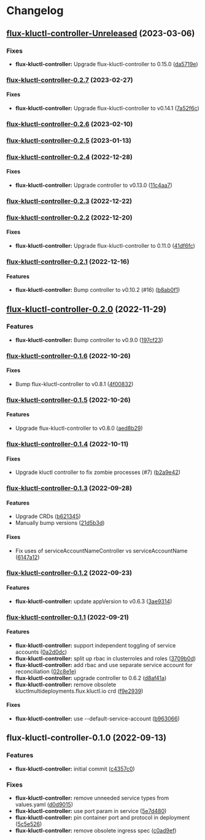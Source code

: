 # Changelog

## [flux-kluctl-controller-Unreleased](https://github.com/kluctl/charts/compare/flux-kluctl-controller-0.2.7...HEAD) (2023-03-06)

### Fixes

* **flux-kluctl-controller:** Upgrade flux-kluctl-controller to 0.15.0
([da5719e](https://github.com/kluctl/charts/commit/da5719e78f563c39f2425bbe6206482abb8957d9))

### [flux-kluctl-controller-0.2.7](https://github.com/kluctl/charts/compare/flux-kluctl-controller-0.2.6...flux-kluctl-controller-0.2.7) (2023-02-27)

#### Fixes

* **flux-kluctl-controller:** Upgrade flux-kluctl-controller to v0.14.1
([7a52f6c](https://github.com/kluctl/charts/commit/7a52f6c185f163e4763488b672db8db17877fe97))

### [flux-kluctl-controller-0.2.6](https://github.com/kluctl/charts/compare/flux-kluctl-controller-0.2.5...flux-kluctl-controller-0.2.6) (2023-02-10)

### [flux-kluctl-controller-0.2.5](https://github.com/kluctl/charts/compare/flux-kluctl-controller-0.2.4...flux-kluctl-controller-0.2.5) (2023-01-13)

### [flux-kluctl-controller-0.2.4](https://github.com/kluctl/charts/compare/flux-kluctl-controller-0.2.3...flux-kluctl-controller-0.2.4) (2022-12-28)

#### Fixes

* **flux-kluctl-controller:** Upgrade controller to v0.13.0
([11c4aa7](https://github.com/kluctl/charts/commit/11c4aa754a98571858b73e4a5681e1844a6e1e0d))

### [flux-kluctl-controller-0.2.3](https://github.com/kluctl/charts/compare/flux-kluctl-controller-0.2.2...flux-kluctl-controller-0.2.3) (2022-12-22)

### [flux-kluctl-controller-0.2.2](https://github.com/kluctl/charts/compare/flux-kluctl-controller-0.2.1...flux-kluctl-controller-0.2.2) (2022-12-20)

#### Fixes

* **flux-kluctl-controller:** Upgrade flux-kluctl-controller to 0.11.0
([41df6fc](https://github.com/kluctl/charts/commit/41df6fc616e48cb2959511580d84b15ac8007514))

### [flux-kluctl-controller-0.2.1](https://github.com/kluctl/charts/compare/flux-kluctl-controller-0.2.0...flux-kluctl-controller-0.2.1) (2022-12-16)

#### Features

* **flux-kluctl-controller:** Bump controller to v0.10.2 (#16)
([b8ab0f1](https://github.com/kluctl/charts/commit/b8ab0f10e93392f13cd035d13fe884ea425c23f8))

## [flux-kluctl-controller-0.2.0](https://github.com/kluctl/charts/compare/flux-kluctl-controller-0.1.6...flux-kluctl-controller-0.2.0) (2022-11-29)

### Features

* **flux-kluctl-controller:** Bump controller to v0.9.0
([197cf23](https://github.com/kluctl/charts/commit/197cf231597c4e05d6fcc056a05a1a3c9b331fb7))

### [flux-kluctl-controller-0.1.6](https://github.com/kluctl/charts/compare/flux-kluctl-controller-0.1.5...flux-kluctl-controller-0.1.6) (2022-10-26)

#### Fixes

* Bump flux-kluctl-controller to v0.8.1
([4f00832](https://github.com/kluctl/charts/commit/4f0083290b789b292d4af05f4ff92cf05ec69f7f))

### [flux-kluctl-controller-0.1.5](https://github.com/kluctl/charts/compare/flux-kluctl-controller-0.1.4...flux-kluctl-controller-0.1.5) (2022-10-26)

#### Features

* Upgrade flux-kluctl-controller to v0.8.0
([aed8b29](https://github.com/kluctl/charts/commit/aed8b29bdf6456debedac2494e804bf5a5ee935c))

### [flux-kluctl-controller-0.1.4](https://github.com/kluctl/charts/compare/flux-kluctl-controller-0.1.3...flux-kluctl-controller-0.1.4) (2022-10-11)

#### Fixes

* Upgrade kluctl controller to fix zombie processes (#7)
([b2a9e42](https://github.com/kluctl/charts/commit/b2a9e426243ea116a0269523578ebacd2ed68574))

### [flux-kluctl-controller-0.1.3](https://github.com/kluctl/charts/compare/flux-kluctl-controller-0.1.2...flux-kluctl-controller-0.1.3) (2022-09-28)

#### Features

* Upgrade CRDs
([b621345](https://github.com/kluctl/charts/commit/b621345a1c096d1e39eb7bc90d4fbca1c758fadb))
* Manually bump versions
([21d5b3d](https://github.com/kluctl/charts/commit/21d5b3deb45d7daf03d26f9230405cff601c1fb9))

#### Fixes

* Fix uses of serviceAccountNameController vs serviceAccountName
([6147a12](https://github.com/kluctl/charts/commit/6147a12a4f3e0e6e7346cdd2b8515cd69bfd2d37))

### [flux-kluctl-controller-0.1.2](https://github.com/kluctl/charts/compare/flux-kluctl-controller-0.1.1...flux-kluctl-controller-0.1.2) (2022-09-23)

#### Features

* **flux-kluctl-controller:** update appVersion to v0.6.3
([3ae9314](https://github.com/kluctl/charts/commit/3ae9314d0f76099344ea960dfaf19da454691186))

### [flux-kluctl-controller-0.1.1](https://github.com/kluctl/charts/compare/flux-kluctl-controller-0.1.0...flux-kluctl-controller-0.1.1) (2022-09-21)

#### Features

* **flux-kluctl-controller:** support independent toggling of service accounts
([0a2d0dc](https://github.com/kluctl/charts/commit/0a2d0dc9ca2e77d5c44709af5abc7bf0c8fc3302))
* **flux-kluctl-controller:** split up rbac in clusterroles and roles
([3709b0d](https://github.com/kluctl/charts/commit/3709b0d104c2ac076903f3ae1251651b8d7b6742))
* **flux-kluctl-controller:** add rbac and use separate service account for
reconciliation
([02c8e1e](https://github.com/kluctl/charts/commit/02c8e1e00b104a443d851e7ddd9cd8ac4a3baa7c))
* **flux-kluctl-controller:** upgrade controller to 0.6.2
([d8af41a](https://github.com/kluctl/charts/commit/d8af41a6131383c02088b3e88ac86f919c5245b8))
* **flux-kluctl-controller:** remove obsolete
kluctlmultideployments.flux.kluctl.io crd
([f9e2939](https://github.com/kluctl/charts/commit/f9e293911d5bd8631c9fb806c46477044013a147))

#### Fixes

* **flux-kluctl-controller:** use --default-service-account
([b963066](https://github.com/kluctl/charts/commit/b96306668d5f236fc4a9557d3dbecef4e1d683d1))

## flux-kluctl-controller-0.1.0 (2022-09-13)

### Features

* **flux-kluctl-controller:** initial commit
([c4357c0](https://github.com/kluctl/charts/commit/c4357c0bf2bcbe194b057091df9e9ea1723457ca))

### Fixes

* **flux-kluctl-controller:** remove unneeded service types from values.yaml
([d0d9015](https://github.com/kluctl/charts/commit/d0d9015e4cdbc391f97be651a84e86a249ba713f))
* **flux-kluctl-controller:** use port param in service
([5e7d480](https://github.com/kluctl/charts/commit/5e7d48009bfbf24d7f2c18c667e41f52ec3fc6b1))
* **flux-kluctl-controller:** pin container port and protocol in deployment
([5c5e526](https://github.com/kluctl/charts/commit/5c5e5268baefe07357c086dd299c94e14085928c))
* **flux-kluctl-controller:** remove obsolete ingress spec
([c0ad9ef](https://github.com/kluctl/charts/commit/c0ad9ef5f6399e2e04ee2849473e764a9627dbe9))
